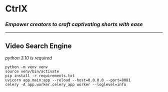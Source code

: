 # CtrlX

### _Empower creators to craft captivating shorts with ease_

---

## Video Search Engine

_python 3.10 is required_

```
python -m venv venv
source venv/bin/activate
pip install -r requirements.txt
uvicorn app.main:app --reload --host=0.0.0.0 --port=8081
celery -A app.worker.celery_app worker --loglevel=info
```
